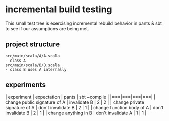 # incremental build testing

This small test tree is exercising incremental rebuild behavior in pants & sbt to see if our assumptions are being met.

## project structure

```
src/main/scala/A/A.scala
- class A
src/main/scala/B/B.scala
- class B uses A internally
```

## experiments

| experiment | expectation | pants | sbt ~compile |
|===|===|===|===|
| change public signature of A  | invalidate B | 2 | 2 |
| change private signature of A | don't invalidate B | 2 | 1 |
| change function body of A     | don't invalidate B | 2 | 1 |
| change anything in B          | don't invalidate A | 1 | 1 |
